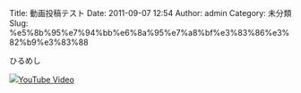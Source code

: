 Title: 動画投稿テスト
Date: 2011-09-07 12:54
Author: admin
Category: 未分類
Slug: %e5%8b%95%e7%94%bb%e6%8a%95%e7%a8%bf%e3%83%86%e3%82%b9%e3%83%88

ひるめし  

<object type="application/x-shockwave-flash" data="http://www.youtube.com/v/BMe1b_wFABg" width="400" height="300"><param name="movie" value="http://www.youtube.com/v/BMe1b_wFABg"></param><param name="quality" value="high"></param><param name="allowFullScreen" value="true"></param><!-- Fallback content -->[![](http://img.youtube.com/vi/BMe1b_wFABg/0.jpg)YouTube
Video](http://www.youtube.com/watch?v=BMe1b_wFABg)</object>
